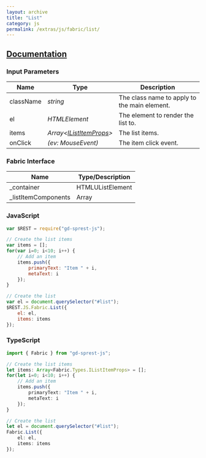 ```yaml
---
layout: archive
title: "List"
category: js
permalink: /extras/js/fabric/list/
---
```

## [Documentation](https://dev.office.com/fabric-js/Components/List/List.html)

### Input Parameters

| Name | Type | Description |
| --- | --- | --- |
| className | _string_ | The class name to apply to the main element. |
| el | _HTMLElement_ | The element to render the list to. |
| items | _Array&lt;[IListItemProps](listitem)&gt;_ | The list items. |
| onClick | _(ev: MouseEvent)_ | The item click event. |

### Fabric Interface

| Name | Type/Description |
| --- | --- |
| \_container | HTMLUListElement |
| \_listItemComponents | Array<IListItem> |

### JavaScript

```js
var $REST = require("gd-sprest-js");

// Create the list items
var items = [];
for(var i=0; i<10; i++) {
    // Add an item
    items.push({
        primaryText: "Item " + i,
        metaText: i
    });
}

// Create the list
var el = document.querySelector("#list");
$REST.JS.Fabric.List({
    el: el,
    items: items
});
```

### TypeScript

```ts
import { Fabric } from "gd-sprest-js";

// Create the list items
let items: Array<Fabric.Types.IListItemProps> = [];
for(let i=0; i<10; i++) {
    // Add an item
    items.push({
        primaryText: "Item " + i,
        metaText: i
    });
}

// Create the list
let el = document.querySelector("#list");
Fabric.List({
    el: el,
    items: items
});
```